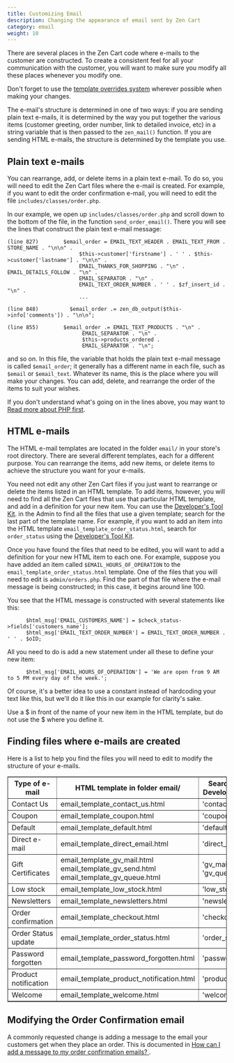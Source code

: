 ```yaml
---
title: Customizing Email
description: Changing the appearance of email sent by Zen Cart 
category: email
weight: 10
---
```


There are several places in the Zen Cart code where e-mails to the customer are constructed. To create a consistent feel for all your communication with the customer, you will want to make sure you modify all these places whenever you modify one. 

Don't forget to use the [template overrides system](/user/template/template_overrides/) wherever possible when making your changes.

The e-mail's structure is determined in one of two ways: if you are sending plain text e-mails, it is determined by the way you put together the various items (customer greeting, order number, link to detailed invoice, etc) in a string variable that is then passed to the `zen_mail()` function. If you are sending HTML e-mails, the structure is determined by the template you use.

## Plain text e-mails

You can rearrange, add, or delete items in a plain text e-mail. To do so, you will need to edit the Zen Cart files where the e-mail is created. For example, if you want to edit the order confirmation e-mail, you will need to edit the file `includes/classes/order.php`.

In our example, we open up `includes/classes/order.php` and scroll down to the bottom of the file, in the function `send_order_email()`. There you will see the lines that construct the plain text e-mail message:

```
(line 827)        $email_order = EMAIL_TEXT_HEADER . EMAIL_TEXT_FROM . STORE_NAME . "\n\n" .
                       $this->customer['firstname'] . ' ' . $this->customer['lastname'] . "\n\n" .
                       EMAIL_THANKS_FOR_SHOPPING . "\n" . EMAIL_DETAILS_FOLLOW . "\n" .
                       EMAIL_SEPARATOR . "\n" .
                       EMAIL_TEXT_ORDER_NUMBER . ' ' . $zf_insert_id . "\n" .
                       ... 
```

```
(line 848)          $email_order .= zen_db_output($this->info['comments']) . "\n\n";
```

```
(line 855)        $email_order .= EMAIL_TEXT_PRODUCTS . "\n" .
                        EMAIL_SEPARATOR . "\n" .
                        $this->products_ordered .
                        EMAIL_SEPARATOR . "\n";
```

and so on. In this file, the variable that holds the plain text e-mail message is called `$email_order`; it generally has a different name in each file, such as `$email` or `$email_text`. Whatever its name, this is the place where you will make your changes. You can add, delete, and rearrange the order of the items to suit your wishes.

If you don't understand what's going on in the lines above, you may want to [Read more about PHP first](http://php.net).

## HTML e-mails

The HTML e-mail templates are located in the folder `email/` in your store's root directory. There are several different templates, each for a different purpose. You can rearrange the items, add new items, or delete items to achieve the structure you want for your e-mails.

You need not edit any other Zen Cart files if you just want to rearrange or delete the items listed in an HTML template. To add items, however, you will need to find all the Zen Cart files that use that particular HTML template, and add in a definition for your new item. You can use the [Developer's Tool Kit](/user/admin/developers_toolkit/).
in the Admin to find all the files that use a given template; search for the last part of the template name. For example, if you want to add an item into the HTML template `email_template_order_status.html`, search for `order_status` using the [Developer's Tool Kit](/user/admin/developers_toolkit/).

Once you have found the files that need to be edited, you will want to add a definition for your new HTML item to each one. For example, suppose you have added an item called `$EMAIL_HOURS_OF_OPERATION` to the `email_template_order_status.html` template. One of the files that you will need to edit is `admin/orders.php`. Find the part of that file where the e-mail message is being constructed; in this case, it begins around line 100\.

You see that the HTML message is constructed with several statements like this:

```
      $html_msg['EMAIL_CUSTOMERS_NAME'] = $check_status->fields['customers_name'];
      $html_msg['EMAIL_TEXT_ORDER_NUMBER'] = EMAIL_TEXT_ORDER_NUMBER . ' ' . $oID;

```
All you need to do is add a new statement under all these to define your new item:

```
      $html_msg['EMAIL_HOURS_OF_OPERATION'] = 'We are open from 9 AM to 5 PM every day of the week.';
```

Of course, it's a better idea to use a constant instead of hardcoding your text like this, but we'll do it like this in our example for clarity's sake.

Use a $ in front of the name of your new item in the HTML template, but do not use the $ where you define it.

## Finding files where e-mails are created

Here is a list to help you find the files you will need to edit to modify the structure of your e-mails.

<table border="1" cellpadding="2">

<tbody>

<tr>

<th width="150">Type of e-mail</th>

<th width="225">HTML template in folder email/</th>

<th width="125">Search for this in Developer's Tool Kit</th>

</tr>

<tr>

<td>Contact Us</td>

<td>email_template_contact_us.html</td>

<td>'contact_us'</td>

</tr>

<tr>

<td>Coupon</td>

<td>email_template_coupon.html</td>

<td>'coupon'</td>

</tr>

<tr>

<td>Default</td>

<td>email_template_default.html</td>

<td>'default'</td>

</tr>

<tr>

<td>Direct e-mail</td>

<td>email_template_direct_email.html</td>

<td>'direct_email'</td>

</tr>

<tr>

<td>Gift Certificates</td>

<td>email_template_gv_mail.html  
email_template_gv_send.html  
email_template_gv_queue.html</td>

<td>'gv_mail'  
'gv_send'  
'gv_queue'</td>

</tr>

<tr>

<td>Low stock</td>

<td>email_template_low_stock.html</td>

<td>'low_stock'</td>

</tr>

<tr>

<td>Newsletters</td>

<td>email_template_newsletters.html</td>

<td>'newsletters'</td>

</tr>

<tr>

<td>Order confirmation</td>

<td>email_template_checkout.html</td>

<td>'checkout'</td>

</tr>

<tr>

<td>Order Status update</td>

<td>email_template_order_status.html</td>

<td>'order_status'</td>

</tr>

<tr>

<td>Password forgotten</td>

<td>email_template_password_forgotten.html</td>

<td>'password_forgotten'</td>

</tr>

<tr>

<td>Product notification</td>

<td>email_template_product_notification.html</td>

<td>'product_notification'</td>

</tr>

<tr>

<td>Welcome</td>

<td>email_template_welcome.html</td>

<td>'welcome'</td>

</tr>

</tbody>

</table>

## Modifying the Order Confirmation email 
A commonly requested change is adding a message to the email your 
customers get when they place an order. 
This is documented in [How can I add a message to my order confirmation emails? 
](/user/email/add_message/).


